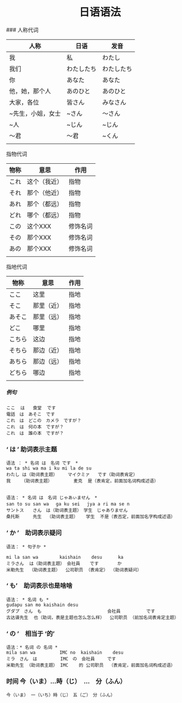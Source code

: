 <h1 align='center'>日语语法</h1>
### 人称代词

| 人称         | 日语         | 发音 |
| ------------ | ------------ | ------------ |
| 我 | 私 |わたし|
| 我们 | わたしたち |わたしたち|
| 你 | あなた |あなた|
| 他，她，那个人 | あのひと |あのひと|
| 大家，各位 | 皆さん |みなさん|
| ~先生，小姐，女士 | ~さん |～さん|
| ~人 | ~じん |~じん|
| ～君 | ～君 |~くん|
|  |  ||

指物代词

| 物称 | 意思         | 作用     |
| ---- | ------------ | -------- |
| これ | 这个（我近） | 指物     |
| それ | 那个（他近） | 指物     |
| あれ | 那个（都远） | 指物     |
| どれ | 哪个（都远） | 指物     |
| この | 这个XXX      | 修饰名词 |
| その | 那个XXX      | 修饰名词 |
| あの | 那个XXX      | 修饰名词 |
|      |              |          |

指地代词

| 物称   | 意思       | 作用 |
| ------ | ---------- | ---- |
| ここ   | 这里       | 指地 |
| そこ   | 那里（近） | 指地 |
| あそこ | 那里（远） | 指地 |
| どこ   | 哪里       | 指地 |
| こちら | 这边       | 指地 |
| そちら | 那边（近） | 指地 |
| あちら | 那边（远） | 指地 |
| どちら | 哪边       | 指地 |
|                          					|

##### 例句

```
ここ	は	食堂	です
電話　は　あそこ　です
これ　は　どこの　カメラ　ですが？
これ　は　何の本　ですが？
これ　は　誰の本　ですが？
```





### ‘ は ’ 助词表示主题

```
语法 ： * 名词 は　名词 です　*
wa ta shi wa ma i ku mi la de su
わたし は（助词表主题）　   マイクミァ   です（助词表肯定）
我    （助词表主题） 		麦克  是（表肯定，前面加名词构成述语）


语法： * 名词 は　名词 じゃあぃません　*
san to su san wa 　ga ku sei 　jya a ri ma se n 
サントス　　さん　は（助词表主题）　学生　じゃありません
桑托斯		先生  （助词表主题）   学生  不是（表否定，前面加名字构成述语）
```



### ‘ か ’　助词表示疑问

```
语法： * 句子か *

mi la san wa        kaishain    desu  	  ka
ミラさん  は（助词表主题）　会社員　  です  	  か
米勒先生  （助词表主题）  公司职员 （表肯定） （助词表疑问）
```



### ‘ も’　助词表示也是啥啥

```
语法： * 名词 も *
gudapu san mo kaishain desu
グダプ　さん　も　						会社員　		です
古达谱先生  也（助词，表是主题也怎么怎么样）  公司职员 （前加名词表肯定主题）
```



### ‘ の ’　相当于 ‘的’

```
语法：* 名词 の 名词 *
mila san wa 		IMC no 	kaishain 	desu
ミラ　さん　は　	   IMC　の　会社員　	です
米勒先生 （助词表主题） IMC	的 公司职员 	（表肯定，前面加名词构成述语）

```



### 时间  今（いま）...時（じ）　...　分（ふん）

```
今（いま） 一（いち）時（じ）　五（ご）　分（ふん）

```

